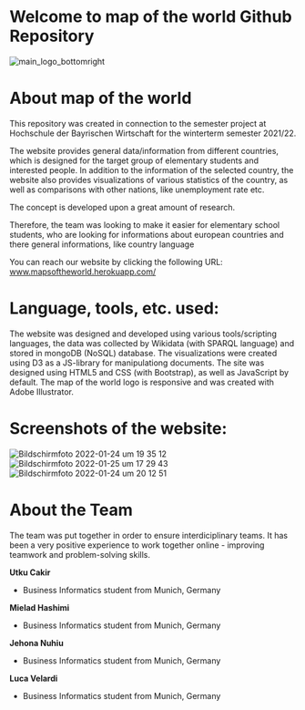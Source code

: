 # Welcome to map of the world Github Repository

![main_logo_bottomright](https://user-images.githubusercontent.com/83068323/150657736-deab9d3c-1fa3-4343-8841-611389023669.png)

# About map of the world

This repository was created in connection to the semester project at Hochschule der Bayrischen Wirtschaft for the winterterm semester 2021/22. 

The website provides general data/information from different countries, which is designed for the target group of elementary students and interested people. In addition to the information of the selected country, the website also provides visualizations of various statistics of the country, as well as comparisons with other nations, like unemployment rate etc.

The concept is developed upon a great amount of research.

Therefore, the team was looking to make it easier for elementary school students, who are looking for informations about european countries and there general informations, like country language 

You can reach our website by clicking the following URL:  www.mapsoftheworld.herokuapp.com/


# Language, tools, etc. used:

The website was designed and developed using various tools/scripting languages, the data was collected by Wikidata (with SPARQL language) and stored in mongoDB (NoSQL) database. The visualizations were created using D3 as a JS-library for manipulationg documents. The site was designed using HTML5 and CSS (with Bootstrap), as well as JavaScript by default. The map of the world logo is responsive and was created with Adobe Illustrator.


# Screenshots of the website:

![Bildschirmfoto 2022-01-24 um 19 35 12](https://user-images.githubusercontent.com/83068323/150848418-030f1544-b019-4cb9-8bc8-197590bac7f3.png)
![Bildschirmfoto 2022-01-25 um 17 29 43](https://user-images.githubusercontent.com/83068323/151018132-8b72eb44-4f1c-4124-a6e2-b6473fadc9b5.png)
![Bildschirmfoto 2022-01-24 um 20 12 51](https://user-images.githubusercontent.com/83068323/150848666-9d302743-750b-43c0-9a7b-916e0481bcfb.png)





# About the Team
The team was put together in order to ensure interdiciplinary teams. It has been a very positive experience to work together online - improving teamwork and problem-solving skills. 



**Utku Cakir**
- Business Informatics student from Munich, Germany

**Mielad Hashimi**
- Business Informatics student from Munich, Germany

**Jehona Nuhiu**
- Business Informatics student from Munich, Germany

**Luca Velardi**
- Business Informatics student from Munich, Germany
